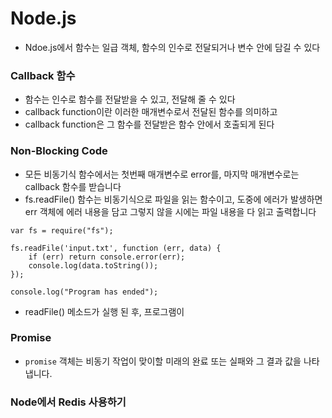 # Node.js

- Ndoe.js에서 함수는 일급 객체, 함수의 인수로 전달되거나 변수 안에 담길 수 있다

### Callback 함수

- 함수는 인수로 함수를 전달받을 수 있고, 전달해 줄 수 있다
- callback function이란 이러한 매개변수로서 전달된 함수를 의미하고
- callback function은 그 함수를 전달받은 함수 안에서 호출되게 된다

### Non-Blocking Code

- 모든 비동기식 함수에서는 첫번째 매개변수로 error를, 마지막 매개변수로는 callback 함수를 받습니다
- fs.readFile() 함수는 비동기식으로 파일을 읽는 함수이고, 도중에 에러가 발생하면 err 객체에 에러 내용을 담고 그렇지 않을 시에는 파일 내용을 다 읽고 출력합니다

```
var fs = require("fs");

fs.readFile('input.txt', function (err, data) {
    if (err) return console.error(err);
    console.log(data.toString());
});

console.log("Program has ended");
```

- readFile() 메소드가 실행 된 후, 프로그램이

### Promise

- `promise` 객체는 비동기 작업이 맞이할 미래의 완료 또는 실패와 그 결과 값을 나타냅니다.

### Node에서 Redis 사용하기
